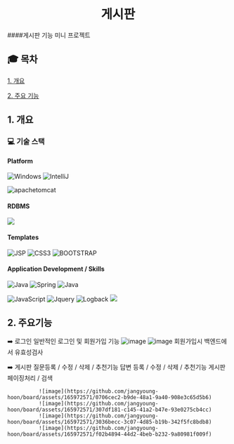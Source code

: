 
<div align="center">
  <h1>게시판 </h1>
</div>

####게시판 기능 미니 프로젝트


## :mortar_board: 목차

[1. 개요](#1-개요)

[2. 주요 기능](#2-주요기능)






## 1. 개요

### :computer: 기술 스택
#### Platform
![Windows](https://img.shields.io/badge/Windows-0078D6?style=for-the-badge&logo=windows&logoColor=white)
![IntelliJ](https://img.shields.io/badge/IntelliJ-0078D6.svg?style=for-the-badge&logo=intellijidea&logoColor=#000000)

![apachetomcat](https://img.shields.io/badge/tomcat-0078D6.svg?style=for-the-badge&logo=apachetomcat&logoColor=yellow)
#### RDBMS

<img src="https://img.shields.io/badge/MyBatis-0078D6?style=for-the-badge&logo=MyBatis&logoColor=white">




#### Templates
![JSP](https://img.shields.io/badge/JSP-0078D6.svg?style=for-the-badge&logo=Laravel&logoColor=white)
![CSS3](https://img.shields.io/badge/css3-0078D6.svg?style=for-the-badge&logo=css3&logoColor=white)
 ![BOOTSTRAP](https://img.shields.io/badge/Bootstrap-0078D6?style=for-the-badge&logo=bootstrap&logoColor=#7952B3)
 
#### Application Development / Skills
![Java](https://img.shields.io/badge/Java-0078D6?style=for-the-badge&logo=openjdk&logoColor=white)
![Spring](https://img.shields.io/badge/Spring-0078D6?style=for-the-badge&logo=spring&logoColor=#6DB33F)
![Java](https://img.shields.io/badge/springboot-0078D6?style=for-the-badge&logo=springboot&logoColor=#)


![JavaScript](https://img.shields.io/badge/javascript-0078D6.svg?style=for-the-badge&logo=javascript&logoColor=%23F7DF1E)
 ![Jquery](https://img.shields.io/badge/jQuery-0078D6?style=for-the-badge&logo=jquery&logoColor=white)
 ![Logback](https://img.shields.io/badge/Logback-0078D6?style=for-the-badge&logo=loopback&logoColor=white)
 <img src="https://img.shields.io/badge/gradle-02303A?style=for-the-badge&logo=gradle&logoColor=white">



## 2. 주요기능
:arrow_right: 로그인 
일반적인 로그인 및 회원가입 기능
![image](https://github.com/jangyoung-hoon/board/assets/165972571/54453ab8-b187-442a-b366-68fadfe4d2f4)
![image](https://github.com/jangyoung-hoon/board/assets/165972571/e15df0a1-8a3a-415f-8865-a2fecc6aa65f) 회원가입시 백엔드에서 유효성검사

:arrow_right: 게시판 질문등록 / 수정 / 삭제 / 추천기능
              답변 등록 / 수정 / 삭제 / 추천기능
              게시판 페이징처리 / 검색

              ![image](https://github.com/jangyoung-hoon/board/assets/165972571/0706cec2-b9de-48a1-9a40-908e3c65d5b6)
              ![image](https://github.com/jangyoung-hoon/board/assets/165972571/307df181-c145-41a2-b47e-93e0275cb4cc)
              ![image](https://github.com/jangyoung-hoon/board/assets/165972571/3036becc-3c07-4d85-b19b-342f5fc8bdb8)
              ![image](https://github.com/jangyoung-hoon/board/assets/165972571/f02b4894-44d2-4beb-b232-9a80981f009f)










